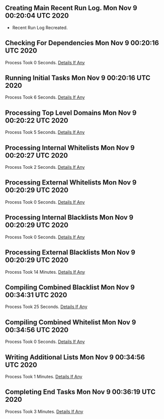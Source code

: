 ## Creating Main Recent Run Log. Mon Nov  9 00:20:04 UTC 2020
* Recent Run Log Recreated.
##    Checking For Dependencies Mon Nov  9 00:20:16 UTC 2020
Process Took 0 Seconds.
[Details If Any](https://github.com/deathbybandaid/piholeparser/blob/master/RecentRunLogs/TopLevelScripts/05-Checking-For-Dependencies.md)

##    Running Initial Tasks Mon Nov  9 00:20:16 UTC 2020
Process Took 6 Seconds.
[Details If Any](https://github.com/deathbybandaid/piholeparser/blob/master/RecentRunLogs/TopLevelScripts/10-Running-Initial-Tasks.md)

##    Processing Top Level Domains Mon Nov  9 00:20:22 UTC 2020
Process Took 5 Seconds.
[Details If Any](https://github.com/deathbybandaid/piholeparser/blob/master/RecentRunLogs/TopLevelScripts/15-Processing-Top-Level-Domains.md)

##    Processing Internal Whitelists Mon Nov  9 00:20:27 UTC 2020
Process Took 2 Seconds.
[Details If Any](https://github.com/deathbybandaid/piholeparser/blob/master/RecentRunLogs/TopLevelScripts/25-Processing-Internal-Whitelists.md)

##    Processing External Whitelists Mon Nov  9 00:20:29 UTC 2020
Process Took 0 Seconds.
[Details If Any](https://github.com/deathbybandaid/piholeparser/blob/master/RecentRunLogs/TopLevelScripts/26-Processing-External-Whitelists.md)

##    Processing Internal Blacklists Mon Nov  9 00:20:29 UTC 2020
Process Took 0 Seconds.
[Details If Any](https://github.com/deathbybandaid/piholeparser/blob/master/RecentRunLogs/TopLevelScripts/29-Processing-Internal-Blacklists.md)

##    Processing External Blacklists Mon Nov  9 00:20:29 UTC 2020
Process Took 14 Minutes.
[Details If Any](https://github.com/deathbybandaid/piholeparser/blob/master/RecentRunLogs/TopLevelScripts/30-Processing-External-Blacklists.md)

##    Compiling Combined Blacklist Mon Nov  9 00:34:31 UTC 2020
Process Took 25 Seconds.
[Details If Any](https://github.com/deathbybandaid/piholeparser/blob/master/RecentRunLogs/TopLevelScripts/40-Compiling-Combined-Blacklist.md)

##    Compiling Combined Whitelist Mon Nov  9 00:34:56 UTC 2020
Process Took 0 Seconds.
[Details If Any](https://github.com/deathbybandaid/piholeparser/blob/master/RecentRunLogs/TopLevelScripts/45-Compiling-Combined-Whitelist.md)

##    Writing Additional Lists Mon Nov  9 00:34:56 UTC 2020
Process Took 1 Minutes.
[Details If Any](https://github.com/deathbybandaid/piholeparser/blob/master/RecentRunLogs/TopLevelScripts/60-Writing-Additional-Lists.md)

##    Completing End Tasks Mon Nov  9 00:36:19 UTC 2020
Process Took 3 Minutes.
[Details If Any](https://github.com/deathbybandaid/piholeparser/blob/master/RecentRunLogs/TopLevelScripts/90-Completing-End-Tasks.md)

